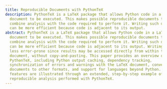 ```yaml
---
title: Reproducible Documents with PythonTeX
description: PythonTeX is a LaTeX package that allows Python code in a LaTeX
  document to be executed. This makes possible reproducible documents that
  combine analysis with the code required to perform it. Writing such documents
  can be more efficient because code is adjacent to its output.
abstract: PythonTeX is a LaTeX package that allows Python code in a LaTeX
  document to be executed. This makes possible reproducible documents that
  combine analysis with the code required to perform it. Writing such documents
  can be more efficient because code is adjacent to its output. Writing is also
  less error-prone since results may be accessed directly from within the
  document, without copy-and-pasting. This paper provides an overview of
  PythonTeX, including Python output caching, dependency tracking,
  synchronization of errors and warnings with the LaTeX document, conversion of
  documents to other formats, and support for languages beyond Python. These
  features are illustrated through an extended, step-by-step example of
  reproducible analysis performed with PythonTeX.
---
```


